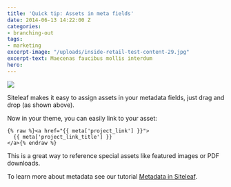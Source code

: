 ```yaml
---
title: 'Quick tip: Assets in meta fields'
date: 2014-06-13 14:22:00 Z
categories:
- branching-out
tags:
- marketing
excerpt-image: "/uploads/inside-retail-test-content-29.jpg"
excerpt-text: Maecenas faucibus mollis interdum
hero: 
---
```


![](/uploads/pdf.gif) 

Siteleaf makes it easy to assign assets in your metadata fields, just drag and drop (as shown above).

Now in your theme, you can easily link to your asset:

```liquid
{% raw %}<a href="{{ meta['project_link'] }}">
  {{ meta['project_link_title'] }}
</a>{% endraw %}
```

This is a great way to reference special assets like featured images or PDF downloads.

To learn more about metadata see our tutorial [Metadata in Siteleaf](/blog/metadata-in-siteleaf).
